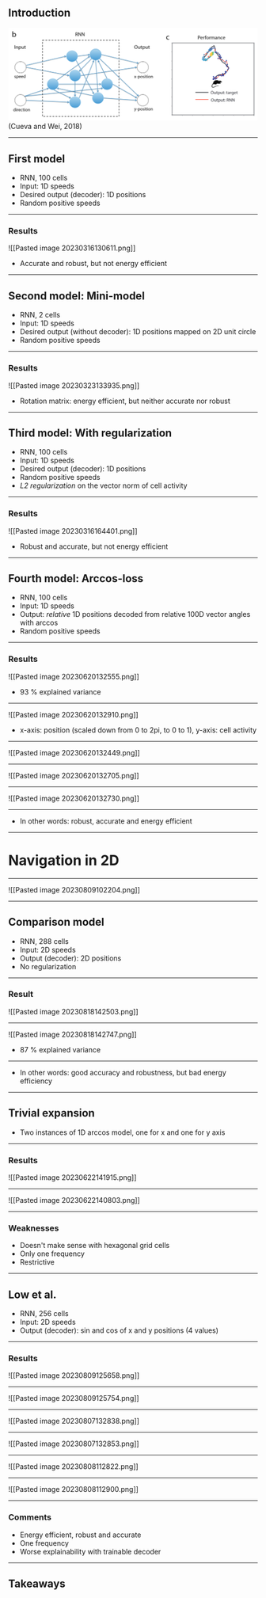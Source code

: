 ## Introduction
![Pastedimage20230815103529](Pastedimage20230815103529.png)
(Cueva and Wei, 2018)

---
## First model
- RNN, 100 cells
- Input: 1D speeds
- Desired output (decoder): 1D positions
- Random positive speeds

---
### Results
![[Pasted image 20230316130611.png]]
- Accurate and robust, but not energy efficient

---
## Second model: Mini-model
- RNN, 2 cells
- Input: 1D speeds
- Desired output (without decoder): 1D positions mapped on 2D unit circle
- Random positive speeds

---
### Results
![[Pasted image 20230323133935.png]]
- Rotation matrix: energy efficient, but neither accurate nor robust

---
## Third model: With regularization
- RNN, 100 cells
- Input: 1D speeds
- Desired output (decoder): 1D positions
- Random positive speeds
- *L2 regularization* on the vector norm of cell activity

---
### Results
![[Pasted image 20230316164401.png]]
- Robust and accurate, but not energy efficient
---
## Fourth model: Arccos-loss
- RNN, 100 cells
- Input: 1D speeds
- Output: *relative* 1D positions decoded from relative 100D vector angles with arccos
- Random positive speeds

---
### Results

![[Pasted image 20230620132555.png]]
- 93 % explained variance

---
![[Pasted image 20230620132910.png]]
- x-axis: position (scaled down from 0 to 2pi, to 0 to 1), y-axis: cell activity

---
![[Pasted image 20230620132449.png]]

---
![[Pasted image 20230620132705.png]]

---
![[Pasted image 20230620132730.png]]

---
- In other words: robust, accurate and energy efficient

---
# Navigation in 2D

---
![[Pasted image 20230809102204.png]]

---
## Comparison model
- RNN, 288 cells
- Input: 2D speeds
- Output (decoder): 2D positions
- No regularization

---
### Result
![[Pasted image 20230818142503.png]]

---
![[Pasted image 20230818142747.png]]
- 87 % explained variance

---
- In other words: good accuracy and robustness, but bad energy efficiency

---
## Trivial expansion
- Two instances of 1D arccos model, one for x and one for y axis

---
### Results
![[Pasted image 20230622141915.png]]

---
![[Pasted image 20230622140803.png]]

---
### Weaknesses
- Doesn't make sense with hexagonal grid cells
- Only one frequency
- Restrictive

---
## Low et al.
- RNN, 256 cells
- Input: 2D speeds
- Output (decoder): sin and cos of x and y positions (4 values)

---
### Results
![[Pasted image 20230809125658.png]]

---
![[Pasted image 20230809125754.png]]

---
![[Pasted image 20230807132838.png]]

---
![[Pasted image 20230807132853.png]]

---
![[Pasted image 20230808112822.png]]

---
![[Pasted image 20230808112900.png]]

---
### Comments
- Energy efficient, robust and accurate
- One frequency
- Worse explainability with trainable decoder

---
## Takeaways
